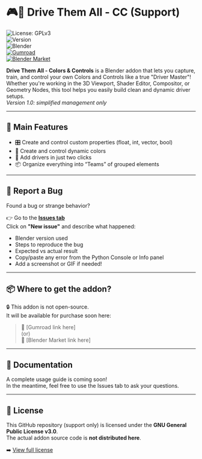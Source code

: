 # 🎮🎨 Drive Them All - CC (Support)

![License: GPLv3](https://img.shields.io/badge/license-GPLv3-blue.svg)  
![Version](https://img.shields.io/badge/version-1.0.0-orange.svg)  
![Blender](https://img.shields.io/badge/blender-3.6%2B-lightgrey.svg)  
[![Gumroad](https://img.shields.io/badge/Gumroad-Link-green.svg)](https://your-gumroad-link.com)  
[![Blender Market](https://img.shields.io/badge/Blender%20Market-Link-green.svg)](https://your-blendermarket-link.com)

**Drive Them All - Colors & Controls** is a Blender addon that lets you capture, train, and control your own Colors and Controls like a true "Driver Master"!  
Whether you're working in the 3D Viewport, Shader Editor, Compositor, or Geometry Nodes, this tool helps you easily build clean and dynamic driver setups.  
*Version 1.0: simplified management only*

---

## 📌 Main Features

- 🎛️ Create and control custom properties (float, int, vector, bool)
- 🎨 Create and control dynamic colors
- 🧠 Add drivers in just two clicks
- 📦 Organize everything into “Teams” of grouped elements

---

## 🐞 Report a Bug

Found a bug or strange behavior?

👉 Go to the **[Issues tab](https://github.com/Phaze974/Drive-Them-All-CC-Support/issues)**  
Click on **"New issue"** and describe what happened:

- Blender version used
- Steps to reproduce the bug
- Expected vs actual result
- Copy/paste any error from the Python Console or Info panel
- Add a screenshot or GIF if needed!

---

## 📦 Where to get the addon?

🔒 This addon is not open-source.  
It will be available for purchase soon here:

> 💸 [Gumroad link here]  
> (or)  
> 💸 [Blender Market link here]

---

## 📖 Documentation

A complete usage guide is coming soon!  
In the meantime, feel free to use the Issues tab to ask your questions.

---

## 🧾 License

This GitHub repository (support only) is licensed under the **GNU General Public License v3.0**.  
The actual addon source code is **not distributed here**.

➡️ [View full license](./LICENSE)
